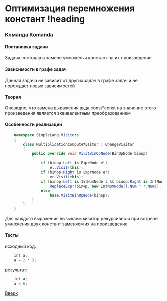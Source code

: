 # Оптимизация перемножения констант !heading

### Команда Komanda

#### Постановка задачи
Задача состояла в замене умножения констант на их произведение

#### Зависимости в графе задач
Данная задача не зависит от других задач в графе задач и не порождает новых зависимостей

#### Теория
Очевидно, что замена выражения вида const*const на значение этого произведения является эквивалентным преобразованием

#### Особенности реализации
```csharp
    namespace SimpleLang.Visitors
    {
        class MultiplicationComputeVisitor : ChangeVisitor
        {
            public override void VisitBinOpNode(BinOpNode binop)
            {
                if (binop.Left is ExprNode el)
                    el.Visit(this);
                if (binop.Right is ExprNode er)
                    er.Visit(this);
                if (binop.Left is IntNumNode l && binop.Right is IntNumNode r && binop.Op == "*")
                    ReplaceExpr(binop, new IntNumNode(l.Num * r.Num));
                else
                    base.VisitBinOpNode(binop);
            }
        }
    }
```
Для каждого выражения вызываем визитор рекурсивно и при встрече умножения двух констант заменяем их на произведение

#### Тесты
исходный код:
```csharp
    int a;
    a = 2 * 3;
```
результат:
```csharp
    int a;
    a = 6;
```

[Вверх](#содержание)
